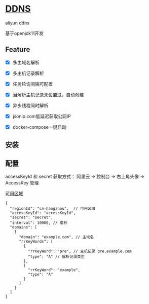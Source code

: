 # [DDNS](https://github.com/AbelLee-LiYe/ddns)
aliyun ddns

基于openjdk11开发

## Feature
* [x] 多主域名解析
* [x] 多主机记录解析
* [x] 任务轮询间隔可配置
* [x] 当解析主机记录未设置过，自动创建
* [x] 异步线程同时解析
* [x] jsonip.com低延迟获取公网IP
* [x] docker-compose一键启动


## 安装


## 配置

accessKeyId 和 secret 获取方式： 阿里云 -> 控制台 -> 右上角头像 -> AccessKey 管理

[可用区域](https://help.aliyun.com/document_detail/40654.html)

```json5
{
  "regionId": "cn-hangzhou",  // 可用区域 
  "accessKeyId": "accessKeyId", 
  "secret": "secret",  
  "interval": 10000, // 毫秒
  "domains": [
    {
      "domain": "example.com", // 主域名
      "rrKeyWords": [
        {
          "rrKeyWord": "pre", // 主机记录 pre.example.com
          "type": "A" // 解析记录类型
        },
        {
          "rrKeyWord": "example",
          "type": "A"
        }
      ]
    }
  ]
}
```


